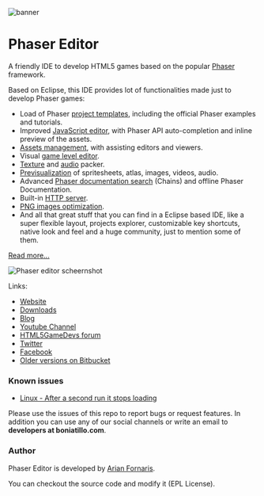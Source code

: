 ![banner](https://github.com/boniatillo-com/PhaserEditor/blob/master/art/logo/banner.png)

# Phaser Editor

A friendly IDE to develop HTML5 games based on the popular [Phaser][phaser] framework.

Based on Eclipse, this IDE provides lot of functionalities made just to develop Phaser games:

* Load of Phaser [project templates][ProjectTemplates], including the official Phaser examples and tutorials.
* Improved [JavaScript editor][JSEditor], with Phaser API auto-completion and inline preview of the assets.
* [Assets management][AssetPack], with assisting editors and viewers.
* Visual [game level editor][Canvas].
* [Texture][Atlas] and [audio][AudioSprites] packer.
* [Previsualization][Preview] of spritesheets, atlas, images, videos, audio.
* Advanced [Phaser documentation search][Chains] (Chains) and offline Phaser Documentation.
* Built-in [HTTP server][HttpServer].
* [PNG images optimization][OptiPNG].
* And all that great stuff that you can find in a Eclipse based IDE, like a super flexible layout, projects explorer, customizable key shortcuts, native look and feel and a huge community, just to mention some of them.

[Read more...][pe_features]

![Phaser editor scheernshot](https://github.com/boniatillo-com/PhaserEditor/raw/master/screens/header.png "Screenshot")

Links:

* [Website][pe_website]
* [Downloads][pe_downloads]
* [Blog][pe_blog]
* [Youtube Channel][pe_youtube]
* [HTML5GameDevs forum][html5gamedevs]
* [Twitter][pe_twitter]
* [Facebook][pe_facebook]
* [Older versions on Bitbucket][bitbucket]


### Known issues

* [Linux - After a second run it stops loading](https://github.com/boniatillo-com/PhaserEditor/issues/10)

Please use the issues of this repo to report bugs or request features. In addition you can use any of our social channels or write an email to **developers at boniatillo.com**.


### Author

Phaser Editor is developed by [Arian Fornaris][pe_twitter].

You can checkout the source code and modify it (EPL License).


[phaser]: https://phaser.io
[bitbucket]: https://bitbucket.org/boniatillo/phasereditor
[bitbucket]: https://bitbucket.org/boniatillo/phasereditor
[pe_website]: http://phasereditor.boniatillo.com
[pe_blog]: http://phasereditor.boniatillo.com/blog
[pe_features]: http://phasereditor.boniatillo.com/blog/features
[html5gamedevs]: http://www.html5gamedevs.com/profile/8392-arian-fornaris
[pe_youtube]: https://www.youtube.com/playlist?list=PLB8gI_5U0MvCJuhPv-LBdi_a9PQxYxFqK
[pe_twitter]: https://twitter.com/boniatillo_com
[pe_facebook]: https://www.facebook.com/phasereditor/
[pe_downloads]: http://phasereditor.boniatillo.com/blog/downloads
[ProjectTemplates]: http://phasereditor.boniatillo.com/docs/first_steps.html#create-a-project
[JSEditor]: http://phasereditor.boniatillo.com/docs/jseditor.html
[AssetPack]: http://phasereditor.boniatillo.com/docs/assets_manager.html
[Atlas]: http://phasereditor.boniatillo.com/docs/texture_packer.html
[Preview]: http://phasereditor.boniatillo.com/docs/preview_window.html
[Chains]: http://phasereditor.boniatillo.com/docs/chains.html
[HttpServer]: http://phasereditor.boniatillo.com/docs/first_steps.html#run-the-game
[OptiPNG]: http://phasereditor.boniatillo.com/docs/optipng.html
[Canvas]: http://phasereditor.boniatillo.com/docs/canvas.html
[AudioSprites]: http://phasereditor.boniatillo.com/docs/audio_sprites.html



